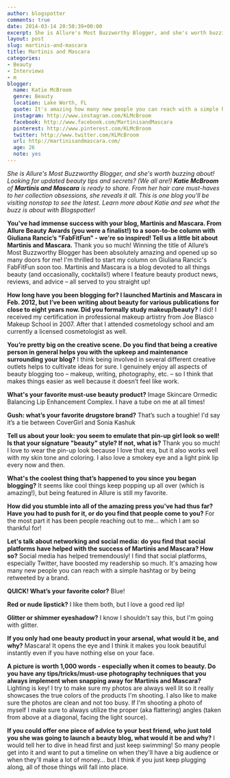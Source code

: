```yaml
---
author: blogspotter
comments: true
date: 2014-03-14 20:50:39+00:00
excerpt: She is Allure's Most Buzzworthy Blogger, and she's worth buzzing about! Looking for updated beauty tips and secrets? (We all are!) <strong>Katie McBroom</strong> of <strong>Martinis and Mascara</strong> is ready to share.
layout: post
slug: martinis-and-mascara
title: Martinis and Mascara
categories:
- Beauty
- Interviews
- m
blogger:
  name: Katie McBroom
  genre: Beauty
  location: Lake Worth, FL
  quote: It's amazing how many new people you can reach with a simple hashtag or by being retweeted by a brand.
  instagram: http://www.instagram.com/KLMcBroom
  facebook: http://www.facebook.com/MartinisandMascara
  pinterest: http://www.pinterest.com/KLMcBroom
  twitter: http://www.twitter.com/KLMcBroom
  url: http://martinisandmascara.com/
  age: 26
  note: yes
---
```


_She is Allure's Most Buzzworthy Blogger, and she's worth buzzing about! Looking for updated beauty tips and secrets? (We all are!) **Katie McBroom** of **Martinis and Mascara** is ready to share. From her hair care must-haves to her collection obsessions, she reveals it all. This is one blog you'll be visiting nonstop to see the latest. Learn more about Katie and see what the buzz is about with Blogspotter!_

**You've had immense success with your blog, Martinis and Mascara. From Allure Beauty Awards (you were a finalist!) to a soon-to-be column with Giuliana Rancic’s "FabFitFun" - we're so inspired! Tell us a little bit about Martinis and Mascara.** Thank you so much! Winning the title of Allure’s Most Buzzworthy Blogger has been absolutely amazing and opened up so many doors for me! I'm thrilled to start my column on Giuliana Rancic's FabFitFun soon too. Martinis and Mascara is a blog devoted to all things beauty (and occasionally, cocktails!) where I feature beauty product news, reviews, and advice – all served to you straight up!

**How long have you been blogging for? I launched Martinis and Mascara in Feb. 2012, but I’ve been writing about beauty for various publications for close to eight years now. Did you formally study makeup/beauty?** I did! I received my certification in professional makeup artistry from Joe Blasco Makeup School in 2007. After that I attended cosmetology school and am currently a licensed cosmetologist as well.

**You’re pretty big on the creative scene. Do you find that being a creative person in general helps you with the upkeep and maintenance surrounding your blog?** I think being involved in several different creative outlets helps to cultivate ideas for sure. I genuinely enjoy all aspects of beauty blogging too – makeup, writing, photography, etc. – so I think that makes things easier as well because it doesn’t feel like work.

**What's your favorite must-use beauty product?** Image Skincare Ormedic Balancing Lip Enhancement Complex. I have a tube on me at all times!

**Gush: what’s your favorite drugstore brand?** That’s such a toughie! I'd say it’s a tie between CoverGirl and Sonia Kashuk

**Tell us about your look: you seem to emulate that pin-up girl look so well! Is that your signature "beauty" style? If not, what is?** Thank you so much! I love to wear the pin-up look because I love that era, but it also works well with my skin tone and coloring. I also love a smokey eye and a light pink lip every now and then.

**What's the coolest thing that’s happened to you since you began blogging?**
It seems like cool things keep popping up all over (which is amazing!), but being featured in Allure is still my favorite.

**How did you stumble into all of the amazing press you’ve had thus far? Have you had to push for it, or do you find that people come to you?** For the most part it has been people reaching out to me... which I am so thankful for!

**Let's talk about networking and social media: do you find that social platforms have helped with the success of Martinis and Mascara? How so?** Social media has helped tremendously! I find that social platforms, especially Twitter, have boosted my readership so much. It's amazing how many new people you can reach with a simple hashtag or by being retweeted by a brand.

**QUICK! What’s your favorite color?** Blue!

**Red or nude lipstick?** I like them both, but I love a good red lip!

**Glitter or shimmer eyeshadow?** I know I shouldn't say this, but I'm going with glitter.

**If you only had one beauty product in your arsenal, what would it be, and why?** Mascara! It opens the eye and I think it makes you look beautiful instantly even if you have nothing else on your face.

**A picture is worth 1,000 words - especially when it comes to beauty. Do you have any tips/tricks/must-use photography techniques that you always implement when snapping away for Martinis and Mascara?** Lighting is key! I try to make sure my photos are always well lit so it really showcases the true colors of the products I'm shooting. I also like to make sure the photos are clean and not too busy. If I'm shooting a photo of myself I make sure to always utilize the proper (aka flattering) angles (taken from above at a diagonal, facing the light source).

**If you could offer one piece of advice to your best friend, who just told you she was going to launch a beauty blog, what would it be and why?** I would tell her to dive in head first and just keep swimming! So many people get into it and want to put a timeline on when they'll have a big audience or when they'll make a lot of money... but I think if you just keep plugging along, all of those things will fall into place.
